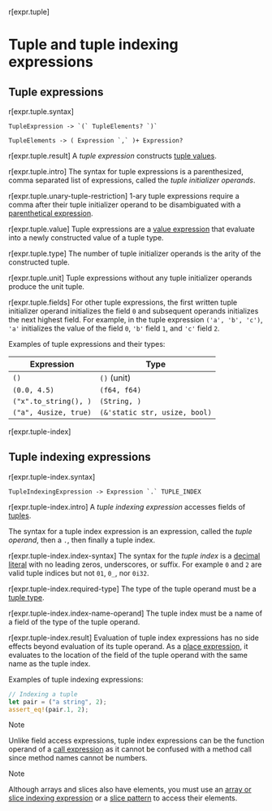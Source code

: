 r[expr.tuple]
# Tuple and tuple indexing expressions

## Tuple expressions

r[expr.tuple.syntax]
```grammar,expressions
TupleExpression -> `(` TupleElements? `)`

TupleElements -> ( Expression `,` )+ Expression?
```

r[expr.tuple.result]
A *tuple expression* constructs [tuple values][tuple type].

r[expr.tuple.intro]
The syntax for tuple expressions is a parenthesized, comma separated list of expressions, called the *tuple initializer operands*.

r[expr.tuple.unary-tuple-restriction]
1-ary tuple expressions require a comma after their tuple initializer operand to be disambiguated with a [parenthetical expression].

r[expr.tuple.value]
Tuple expressions are a [value expression] that evaluate into a newly constructed value of a tuple type.

r[expr.tuple.type]
The number of tuple initializer operands is the arity of the constructed tuple.

r[expr.tuple.unit]
Tuple expressions without any tuple initializer operands produce the unit tuple.

r[expr.tuple.fields]
For other tuple expressions, the first written tuple initializer operand initializes the field `0` and subsequent operands initializes the next highest field.
For example, in the tuple expression `('a', 'b', 'c')`, `'a'` initializes the value of the field `0`, `'b'` field `1`, and `'c'` field `2`.

Examples of tuple expressions and their types:

| Expression           | Type         |
| -------------------- | ------------ |
| `()`                 | `()` (unit)  |
| `(0.0, 4.5)`         | `(f64, f64)` |
| `("x".to_string(), )` | `(String, )`  |
| `("a", 4usize, true)`| `(&'static str, usize, bool)` |

r[expr.tuple-index]
## Tuple indexing expressions

r[expr.tuple-index.syntax]
```grammar,expressions
TupleIndexingExpression -> Expression `.` TUPLE_INDEX
```

r[expr.tuple-index.intro]
A *tuple indexing expression* accesses fields of [tuples][tuple type].

The syntax for a tuple index expression is an expression, called the *tuple operand*, then a `.`, then finally a tuple index.

r[expr.tuple-index.index-syntax]
The syntax for the *tuple index* is a [decimal literal] with no leading zeros, underscores, or suffix.
For example `0` and `2` are valid tuple indices but not `01`, `0_`, nor `0i32`.

r[expr.tuple-index.required-type]
The type of the tuple operand must be a [tuple type].

r[expr.tuple-index.index-name-operand]
The tuple index must be a name of a field of the type of the tuple operand.

r[expr.tuple-index.result]
Evaluation of tuple index expressions has no side effects beyond evaluation of its tuple operand.
As a [place expression], it evaluates to the location of the field of the tuple operand with the same name as the tuple index.

Examples of tuple indexing expressions:

```rust
// Indexing a tuple
let pair = ("a string", 2);
assert_eq!(pair.1, 2);


```

> [!NOTE]
> Unlike field access expressions, tuple index expressions can be the function operand of a [call expression] as it cannot be confused with a method call since method names cannot be numbers.

> [!NOTE]
> Although arrays and slices also have elements, you must use an [array or slice indexing expression] or a [slice pattern] to access their elements.

[array or slice indexing expression]: array-expr.md#array-and-slice-indexing-expressions
[call expression]: ./call-expr.md
[decimal literal]: ../tokens.md#integer-literals
[field access expressions]: ./field-expr.html#field-access-expressions
[operands]: ../expressions.md
[parenthetical expression]: grouped-expr.md
[place expression]: ../expressions.md#place-expressions-and-value-expressions
[slice pattern]: ../patterns.md#slice-patterns
[tuple type]: ../types/tuple.md
[tuple struct]: ../types/struct.md
[value expression]: ../expressions.md#place-expressions-and-value-expressions
